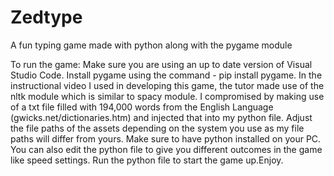 # Zedtype
A fun typing game made with python along with the pygame module

To run the game:
Make sure you are using an up to date version of Visual Studio Code.
Install pygame using the command - pip install pygame.
In the instructional video I used in developing this game, the tutor made use of the nltk module which is similar to spacy module.
I compromised by making use of a txt file filled with 194,000 words from the English Language (gwicks.net/dictionaries.htm) and injected that into my python file.
Adjust the file paths of the assets depending on the system you use as my file paths will differ from yours.
Make sure to have python installed on your PC.
You can also edit the python file to give you different outcomes in the game like speed settings.
Run the python file to start the game up.Enjoy.
